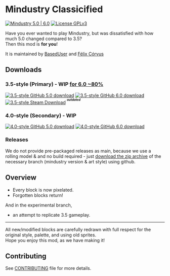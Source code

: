 
# Mindustry Classicified
[![Mindustry 5.0 | 6.0](https://img.shields.io/badge/Mindustry-5.0%20%7C%206.0-ffd37f)](https://github.com/Anuken/Mindustry/releases) [![License GPLv3](https://img.shields.io/github/license/BasedUser/MindustryClassicified)](LICENSE.md)

Have you ever wanted to play Mindustry, but was dissatisfied with how much 5.0 changed compared to 3.5?  
Then this mod is **for you**!

It is maintained by [BasedUser](https://github.com/BasedUser) and [Félix Córvus](https://github.com/Remint32)

## Downloads
### 3.5-style (Primary) - WIP [for 6.0 ~80%](https://github.com/BasedUser/MindustryClassicified/issues)
[![3.5-style GitHub 5.0 download](https://img.shields.io/badge/Classicified%20for%205.0-master-green?style=flat&logo=github)](https://github.com/BasedUser/MindustryClassicified/archive/master.zip "Download for Mindustry 5.0") [![3.5-style GitHub 6.0 download](https://img.shields.io/badge/Classicified%20for%206.0-6.0-green?style=flat&logo=github)](https://github.com/BasedUser/MindustryClassicified/archive/6.0.zip "Download for Mindustry 6.0") [![3.5-style Steam Download](https://img.shields.io/steam/downloads/2165646242?label=Steam&logo=steam)](https://steamcommunity.com/sharedfiles/filedetails/?id=2165646242 "Download from Steam [Outdated]") <sup><sup>***outdated***</sup></sup>

### 4.0-style (Secondary) - WIP
[![4.0-style GitHub 5.0 download](https://img.shields.io/badge/Pixelated%20for%205.0-4.0--style%2F5.0-green?style=flat&logo=github)](https://github.com/BasedUser/MindustryClassicified/archive/4.0-style/5.0.zip "Download for Mindustry 5.0") [![4.0-style GitHub 6.0 download](https://img.shields.io/badge/Pixelated%20for%206.0-4.0--style%2F6.0-green?style=flat&logo=github)](https://github.com/BasedUser/MindustryClassicified/archive/4.0-style/6.0.zip "Download for Mindustry 6.0")

### Releases
We do not provide pre-packaged releases as main, because we use a rolling model & and no build required - just [download the zip archive](https://github.com/BasedUser/MindustryClassicified#downloads) of the necessary branch (mindustry version & art style) using github.

## Overview
  - Every block is now pixelated.
  - Forgotten blocks return!
  
And in the experimental branch,
  - an attempt to replicate 3.5 gameplay.

***
All new/modified blocks are carefully redrawn with full respect for the original style, palette, and using old sprites.  
Hope you enjoy this mod, as we have making it!

## Contributing
See [CONTRIBUTING](CONTRIBUTING.md) file for more details.
